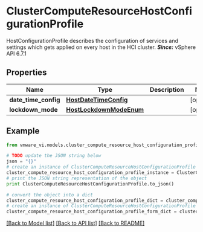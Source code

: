 # ClusterComputeResourceHostConfigurationProfile

HostConfigurationProfile describes the configuration of services and settings which gets applied on every host in the HCI cluster.  ***Since:*** vSphere API 6.7.1 

## Properties
Name | Type | Description | Notes
------------ | ------------- | ------------- | -------------
**date_time_config** | [**HostDateTimeConfig**](HostDateTimeConfig.md) |  | [optional] 
**lockdown_mode** | [**HostLockdownModeEnum**](HostLockdownModeEnum.md) |  | [optional] 

## Example

```python
from vmware_vi.models.cluster_compute_resource_host_configuration_profile import ClusterComputeResourceHostConfigurationProfile

# TODO update the JSON string below
json = "{}"
# create an instance of ClusterComputeResourceHostConfigurationProfile from a JSON string
cluster_compute_resource_host_configuration_profile_instance = ClusterComputeResourceHostConfigurationProfile.from_json(json)
# print the JSON string representation of the object
print ClusterComputeResourceHostConfigurationProfile.to_json()

# convert the object into a dict
cluster_compute_resource_host_configuration_profile_dict = cluster_compute_resource_host_configuration_profile_instance.to_dict()
# create an instance of ClusterComputeResourceHostConfigurationProfile from a dict
cluster_compute_resource_host_configuration_profile_form_dict = cluster_compute_resource_host_configuration_profile.from_dict(cluster_compute_resource_host_configuration_profile_dict)
```
[[Back to Model list]](../README.md#documentation-for-models) [[Back to API list]](../README.md#documentation-for-api-endpoints) [[Back to README]](../README.md)


